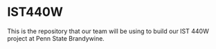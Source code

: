 # IST440W
This is the repository that our team will be using to build our IST 440W project at Penn State Brandywine.
